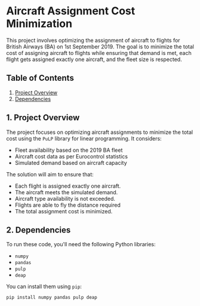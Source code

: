 # Aircraft Assignment Cost Minimization

This project involves optimizing the assignment of aircraft to flights for British Airways (BA) on 1st September 2019. The goal is to minimize the total cost of assigning aircraft to flights while ensuring that demand is met, each flight gets assigned exactly one aircraft, and the fleet size is respected.

## Table of Contents

1. [Project Overview](#project-overview)
2. [Dependencies](#dependencies)


## 1. Project Overview

The project focuses on optimizing aircraft assignments to minimize the total cost using the `PuLP` library for linear programming. It considers:
- Fleet availability based on the 2019 BA fleet
- Aircraft cost data as per Eurocontrol statistics
- Simulated demand based on aircraft capacity

The solution will aim to ensure that:
- Each flight is assigned exactly one aircraft.
- The aircraft meets the simulated demand.
- Aircraft type availability is not exceeded.
- Flights are able to fly the distance required
- The total assignment cost is minimized.

## 2. Dependencies

To run these code, you'll need the following Python libraries:
- `numpy`
- `pandas`
- `pulp`
- `deap`

You can install them using `pip`:

```bash
pip install numpy pandas pulp deap
